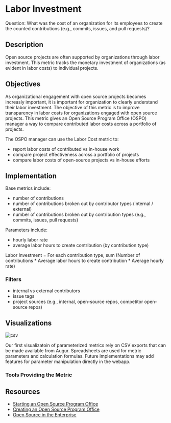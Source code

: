 # Labor Investment

Question: What was the cost of an organization for its employees to create the counted contributions (e.g., commits, issues, and pull requests)?

## Description

Open source projects are often supported by organizations through labor investment. This metric tracks the monetary investment of organizations (as evident in labor costs) to individual projects.

## Objectives 

As organizational engagement with open source projects becomes increasly important, it is important for organization to clearly understand their labor investment. The objective of this metric is to improve transparency in labor costs for organizations engaged with open source projects. This metric gives an Open Source Program Office (OSPO) manager a way to compare
contributed labor costs across a portfolio of projects.  

The OSPO manager can use the Labor Cost metric to:

* report labor costs of contributed vs in-house work
* compare project effectiveness across a portfolio of projects
* compare labor costs of open-source projects vs in-house efforts

## Implementation

Base metrics include:

- number of contributions
- number of contributions broken out by contributor types (internal / external)
- number of contributions broken out by contribution types (e.g., commits, issues, pull requests)

Parameters include:

- hourly labor rate
- average labor hours to create contribution (by contribution type)

Labor Investment = For each contribution type, sum (Number of contributions * Average labor hours to create contribution * Average hourly rate)

### Filters

* internal vs external contributors
* issue tags
* project sources (e.g., internal, open-source repos, competitor open-source repos)

## Visualizations

![csv](https://github.com/chaoss/wg-value/blob/master/focus-areas/labor-investment/Csv.png)

Our first visualizatoin of parameterized metrics rely on CSV exports that can be made available from Augur. Spreadsheets are used for metric parameters and calculation formulas.  Future implementations may add features for parameter manipulation directly in the webapp.

### Tools Providing the Metric


## Resources

- [Starting an Open Source Program Office][l1]
- [Creating an Open Source Program Office][l2]
- [Open Source in the Enterprise][l3]

[l1]: https://www.slideshare.net/caniszczyk/starting-an-open-source-program-office-ospo

[l2]: https://www.google.com/url?sa=t&rct=j&q=&esrc=s&source=web&cd=3&cad=rja&uact=8&ved=2ahUKEwi2rrDw_4LjAhWIsJ4KHRQVDokQFjACegQIAhAC&url=https%3A%2F%2Fevents.linuxfoundation.org%2Fwp-content%2Fuploads%2F2018%2F07%2FOSLS_2019-untold-story-of-OSPO.pdf&usg=AOvVaw3GHD5CghRseSw3LN6qFHWV

[l3]: https://www.google.com/url?sa=t&rct=j&q=&esrc=s&source=web&cd=4&cad=rja&uact=8&ved=2ahUKEwi2rrDw_4LjAhWIsJ4KHRQVDokQFjADegQIAxAC&url=https%3A%2F%2Fd1.awsstatic.com%2FOpen%2520Source%2Fenterprise-oss-book.pdf&usg=AOvVaw3S67m4n5tSngHYlnqjBp2B
